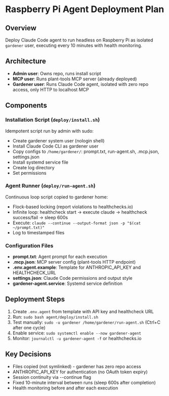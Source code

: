 # Raspberry Pi Agent Deployment Plan

## Overview
Deploy Claude Code agent to run headless on Raspberry Pi as isolated `gardener` user, executing every 10 minutes with health monitoring.

## Architecture
- **Admin user**: Owns repo, runs install script
- **MCP user**: Runs plant-tools MCP server (already deployed)
- **Gardener user**: Runs Claude Code agent, isolated with zero repo access, only HTTP to localhost MCP

## Components

### Installation Script (`deploy/install.sh`)
Idempotent script run by admin with sudo:
- Create gardener system user (nologin shell)
- Install Claude Code CLI as gardener user
- Copy configs to `/home/gardener/`: prompt.txt, run-agent.sh, .mcp.json, settings.json
- Install systemd service file
- Create log directory
- Set permissions

### Agent Runner (`deploy/run-agent.sh`)
Continuous loop script copied to gardener home:
- Flock-based locking (report violations to healthchecks.io)
- Infinite loop: healthcheck start → execute claude → healthcheck success/fail → sleep 600s
- Execute: `claude --continue --output-format json -p "$(cat ~/prompt.txt)"`
- Log to timestamped files

### Configuration Files
- **prompt.txt**: Agent prompt for each execution
- **.mcp.json**: MCP server config (plant-tools HTTP endpoint)
- **.env.agent.example**: Template for ANTHROPIC_API_KEY and HEALTHCHECK_URL
- **settings.json**: Claude Code permissions and output style
- **gardener-agent.service**: Systemd service definition

## Deployment Steps
1. Create `.env.agent` from template with API key and healthcheck URL
2. Run: `sudo bash agent/deploy/install.sh`
3. Test manually: `sudo -u gardener /home/gardener/run-agent.sh` (Ctrl+C after one cycle)
4. Enable service: `sudo systemctl enable --now gardener-agent`
5. Monitor: `journalctl -u gardener-agent -f` or healthchecks.io

## Key Decisions
- Files copied (not symlinked) - gardener has zero repo access
- ANTHROPIC_API_KEY for authentication (no OAuth token expiry)
- Session continuity via --continue flag
- Fixed 10-minute interval between runs (sleep 600s after completion)
- Health monitoring before and after each execution
